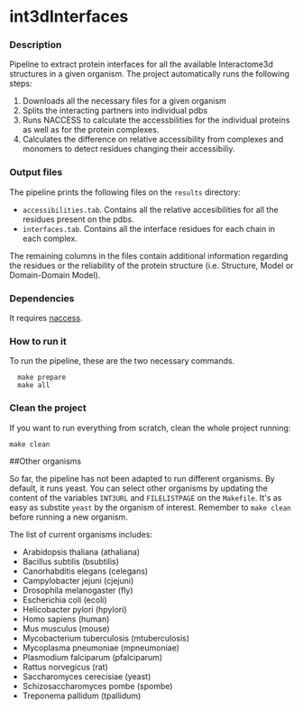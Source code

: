 int3dInterfaces
===============

### Description

Pipeline to extract protein interfaces for all the available Interactome3d structures in a given organism. The project automatically runs the following steps:

1. Downloads all the necessary files for a given organism
2. Splits the interacting partners into individual pdbs
3. Runs NACCESS to calculate the accessbilities for the individual proteins as well as for the protein complexes.
4. Calculates the difference on relative accessibility from complexes and monomers to detect residues changing their accessibiliy.

### Output files

The pipeline prints the following files on the `results` directory:

* `accessibilities.tab`. Contains all the relative accesibilities for all the residues present on the pdbs.
* `interfaces.tab`. Contains all the interface residues for each chain in each complex.

The remaining columns in the files contain additional information regarding the residues or the reliability of the protein structure (i.e. Structure, Model or Domain-Domain Model).    

### Dependencies

It requires [naccess](http://www.bioinf.manchester.ac.uk/naccess/).

### How to run it

To run the pipeline, these are the two necessary commands.

      make prepare
      make all

### Clean the project

If you want to run everything from scratch, clean the whole project running:

    make clean

##Other organisms

So far, the pipeline has not been adapted to run different organisms. By default, it runs yeast. You can select other organisms by updating the content of the variables `INT3URL` and `FILELISTPAGE` on the `Makefile`. It's as easy as substite `yeast` by the organism of interest. Remember to `make clean` before running a new organism.

The list of current organisms includes:

* Arabidopsis thaliana (athaliana)
* Bacillus subtilis (bsubtilis)
* Canorhabditis elegans (celegans)
* Campylobacter jejuni (cjejuni)
* Drosophila melanogaster (fly)
* Escherichia coli (ecoli)
* Helicobacter pylori (hpylori)
* Homo sapiens (human)
* Mus musculus (mouse)
* Mycobacterium tuberculosis (mtuberculosis)
* Mycoplasma pneumoniae (mpneumoniae)
* Plasmodium falciparum (pfalciparum)
* Rattus norvegicus (rat)
* Saccharomyces cerecisiae (yeast)
* Schizosaccharomyces pombe (spombe)
* Treponema pallidum (tpallidum)
